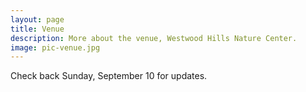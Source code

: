 ```yaml
---
layout: page
title: Venue
description: More about the venue, Westwood Hills Nature Center.
image: pic-venue.jpg
---
```


Check back Sunday, September 10 for updates.
